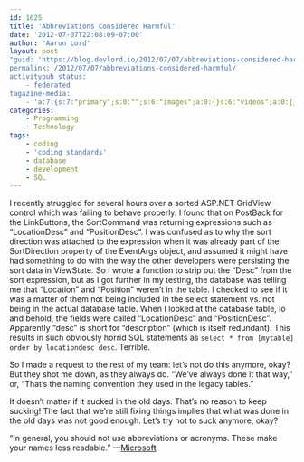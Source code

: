 ```yaml
---
id: 1625
title: 'Abbreviations Considered Harmful'
date: '2012-07-07T22:08:09-07:00'
author: 'Aaron Lord'
layout: post
"guid: 'https://blog.devlord.io/2012/07/07/abbreviations-considered-harmful/'
permalink: /2012/07/07/abbreviations-considered-harmful/
activitypub_status:
    - federated
tagazine-media:
    - 'a:7:{s:7:"primary";s:0:"";s:6:"images";a:0:{}s:6:"videos";a:0:{}s:11:"image_count";s:1:"0";s:6:"author";s:8:"28099389";s:7:"blog_id";s:8:"28571045";s:9:"mod_stamp";s:19:"2012-07-08 06:10:28";}'
categories:
    - Programming
    - Technology
tags:
    - coding
    - 'coding standards'
    - database
    - development
    - SQL
---
```


<p>I recently struggled for several hours over a sorted ASP.NET GridView control which was failing to behave properly. I found that on PostBack for the LinkButtons, the SortCommand was returning expressions such as &#8220;LocationDesc&#8221; and &#8220;PositionDesc&#8221;. I was confused as to why the sort direction was attached to the expression when it was already part of the SortDirection property of the EventArgs object, and assumed it might have had something to do with the way the other developers were persisting the sort data in ViewState. So I wrote a function to strip out the &#8220;Desc&#8221; from the sort expression, but as I got further in my testing, the database was telling me that &#8220;Location&#8221; and &#8220;Position&#8221; weren&#8217;t in the table. I checked to see if it was a matter of them not being included in the select statement vs. not being in the actual database table. When I looked at the database table, lo and behold, the fields were called &#8220;LocationDesc&#8221; and &#8220;PositionDesc&#8221;. Apparently &#8220;desc&#8221; is short for &#8220;description&#8221; (which is itself redundant). This results in such obviously horrid SQL statements as <code>select * from [mytable] order by locationdesc desc</code>. Terrible.</p>
<p>So I made a request to the rest of my team: let&#8217;s not do this anymore, okay? But they shot me down, as they always do. &#8220;We&#8217;ve always done it that way,&#8221; or, &#8220;That&#8217;s the naming convention they used in the legacy tables.&#8221;</p>
<p>It doesn&#8217;t matter if it sucked in the old days. That&#8217;s no reason to keep sucking! The fact that we&#8217;re still fixing things implies that what was done in the old days was not good enough. Let&#8217;s try not to suck anymore, okay?</p>
<p>&#8220;In general, you should not use abbreviations or acronyms. These make your names less readable.&#8221; —<a href="http://msdn.microsoft.com/en-us/library/ms229045.aspx" title="MSDN">Microsoft</a></p>